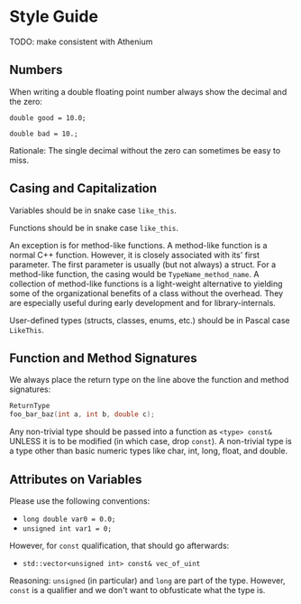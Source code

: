 # Style Guide

TODO: make consistent with Athenium

## Numbers

When writing a double floating point number always show the decimal and the zero:

```
double good = 10.0;

double bad = 10.;
```

Rationale: The single decimal without the zero can sometimes be easy to miss.


## Casing and Capitalization

Variables should be in snake case `like_this`.

Functions should be in snake case `like_this`.

An exception is for method-like functions.
A method-like function is a normal C++ function.
However, it is closely associated with its' first parameter.
The first parameter is usually (but not always) a struct.
For a method-like function, the casing would be `TypeName_method_name`.
A collection of method-like functions is a light-weight alternative to yielding some of the organizational benefits of a class without the overhead.
They are especially useful during early development and for library-internals.

User-defined types (structs, classes, enums, etc.) should be in Pascal case `LikeThis`.

## Function and Method Signatures

We always place the return type on the line above the function and method signatures:

```cpp
ReturnType
foo_bar_baz(int a, int b, double c);
```

Any non-trivial type should be passed into a function as `<type> const&` UNLESS it is to be modified (in which case, drop `const`).
A non-trivial type is a type other than basic numeric types like char, int, long, float, and double.

## Attributes on Variables

Please use the following conventions:

- `long double var0 = 0.0;`
- `unsigned int var1 = 0;`

However, for `const` qualification, that should go afterwards:
- `std::vector<unsigned int> const& vec_of_uint`

Reasoning: `unsigned` (in particular) and `long` are part of the type.
However, `const` is a qualifier and we don't want to obfusticate what the type is.

